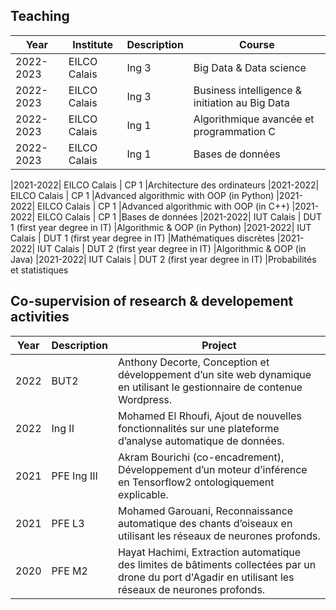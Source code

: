 ## Teaching

Year| Institute | Description | Course|
| ------| ------ | ----------- |----------- |
|2022-2023| EILCO Calais | Ing 3 |Big Data & Data science
|2022-2023| EILCO Calais | Ing 3 |Business intelligence & initiation au Big Data
|2022-2023| EILCO Calais | Ing 1 |Algorithmique avancée et programmation C
|2022-2023| EILCO Calais | Ing 1 |Bases de données

|2021-2022| EILCO Calais | CP 1 |Architecture des ordinateurs
|2021-2022| EILCO Calais | CP 1 |Advanced algorithmic with OOP (in Python)
|2021-2022| EILCO Calais | CP 1 |Advanced algorithmic with OOP (in C++)
|2021-2022| EILCO Calais | CP 1 |Bases de données
|2021-2022| IUT Calais | DUT 1 (first year degree in IT) |Algorithmic & OOP (in Python)
|2021-2022| IUT Calais   | DUT 1 (first year degree in IT) |Mathématiques discrètes
|2021-2022| IUT Calais    | DUT 2 (first year degree in IT) |Algorithmic & OOP (in Java)
|2021-2022| IUT Calais    | DUT 2 (first year degree in IT) |Probabilités et statistiques


## Co-supervision of research & developement activities

| Year | Description | Project|
| ------ | ----------- |----------- |
| 2022 | BUT2 |Anthony Decorte, Conception et développement d’un site web dynamique en utilisant le gestionnaire de contenue Wordpress.
|2022 | Ing II |Mohamed El Rhoufi, Ajout de nouvelles fonctionnalités sur une plateforme d’analyse automatique de données.
| 2021 | PFE Ing III |Akram Bourichi (co-encadrement), Développement d’un moteur d’inférence en Tensorflow2 ontologiquement explicable.
| 2021 | PFE L3 |Mohamed Garouani, Reconnaissance automatique des chants d’oiseaux en utilisant les réseaux de neurones profonds.
| 2020 | PFE M2 |Hayat Hachimi, Extraction automatique des limites de bâtiments collectées par un drone du port d'Agadir en utilisant les réseaux de neurones profonds.
